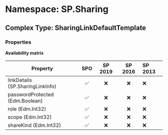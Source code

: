 # Namespace: SP.Sharing

## Complex Type: SharingLinkDefaultTemplate

### Properties

**Availability matrix**

Property | SPO | SP 2019 | SP 2016 | SP 2013
----------|:---:|:-------:|:-------:|:-------
linkDetails (SP.SharingLinkInfo) | ✅ | ❌ | ❌ | ❌
passwordProtected (Edm.Boolean) | ✅ | ❌ | ❌ | ❌
role (Edm.Int32) | ✅ | ❌ | ❌ | ❌
scope (Edm.Int32) | ✅ | ❌ | ❌ | ❌
shareKind (Edm.Int32) | ✅ | ❌ | ❌ | ❌
